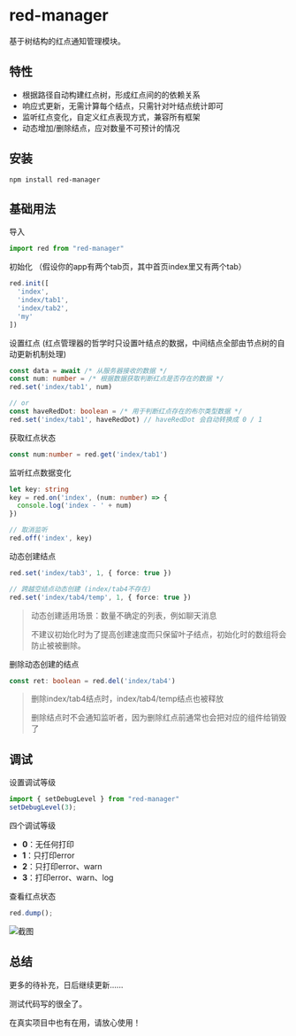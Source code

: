 # red-manager

基于树结构的红点通知管理模块。

## 特性

- 根据路径自动构建红点树，形成红点间的的依赖关系
- 响应式更新，无需计算每个结点，只需针对叶结点统计即可
- 监听红点变化，自定义红点表现方式，兼容所有框架
- 动态增加/删除结点，应对数量不可预计的情况

## 安装

```
npm install red-manager
```

## 基础用法

导入

```TypeScript
import red from "red-manager"
```

初始化
（假设你的app有两个tab页，其中首页index里又有两个tab）
```TypeScript
red.init([
  'index',
  'index/tab1',
  'index/tab2',
  'my'
])
```

设置红点
(红点管理器的哲学时只设置叶结点的数据，中间结点全部由节点树的自动更新机制处理)

```TypeScript
const data = await /* 从服务器接收的数据 */
const num: number = /* 根据数据获取判断红点是否存在的数据 */
red.set('index/tab1', num)

// or
const haveRedDot: boolean = /* 用于判断红点存在的布尔类型数据 */
red.set('index/tab1', haveRedDot) // haveRedDot 会自动转换成 0 / 1
```

获取红点状态

```TypeScript
const num:number = red.get('index/tab1')
```


监听红点数据变化

```TypeScript
let key: string
key = red.on('index', (num: number) => {
  console.log('index - ' + num)
})

// 取消监听
red.off('index', key)
```

动态创建结点

```TypeScript
red.set('index/tab3', 1, { force: true })

// 跨越空结点动态创建 (index/tab4不存在)
red.set('index/tab4/temp', 1, { force: true })
```

> 动态创建适用场景：数量不确定的列表，例如聊天消息
>
> 不建议初始化时为了提高创建速度而只保留叶子结点，初始化时的数组将会防止被被删除。

删除动态创建的结点

```TypeScript
const ret: boolean = red.del('index/tab4')
```

> 删除index/tab4结点时，index/tab4/temp结点也被释放
>
> 删除结点时不会通知监听者，因为删除红点前通常也会把对应的组件给销毁了


## 调试

设置调试等级

```TypeScript
import { setDebugLevel } from "red-manager"
setDebugLevel(3);
```

四个调试等级
- **0**：无任何打印
- **1**：只打印error
- **2**：只打印error、warn
- **3**：打印error、warn、log


查看红点状态
```TypeScript
red.dump();
```

![截图](https://raw.githubusercontent.com/oloshe/red-manager/main/img/20201202141157.png)

## 总结

更多的待补充，日后继续更新......

测试代码写的很全了。

在真实项目中也有在用，请放心使用！


